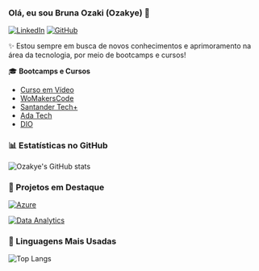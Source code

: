 ### Olá, eu sou Bruna Ozaki (Ozakye) 🌸

[![LinkedIn](https://img.shields.io/badge/LinkedIn-Conectar--se-ffb7c5?style=for-the-badge&logo=linkedin&logoColor=white)](https://www.linkedin.com/in/ozaky)
[![GitHub](https://img.shields.io/badge/GitHub-Meu%20perfil-ffb7c5?style=for-the-badge&logo=github&logoColor=white)](https://github.com/ozakye)

✨ Estou sempre em busca de novos conhecimentos e aprimoramento na área da tecnologia, por meio de bootcamps e cursos!

🎓 **Bootcamps e Cursos**

- [Curso em Vídeo](https://www.cursoemvideo.com)
- [WoMakersCode](https://womakerscode.org)
- [Santander Tech+](https://www.santanderopenacademy.com)
- [Ada Tech](https://ada.tech)
- [DIO](https://dio.me)

### 📊 Estatísticas no GitHub

![Ozakye's GitHub stats](https://github-readme-stats.vercel.app/api?username=Ozakye&show_icons=true&theme=omni)

### 📌 Projetos em Destaque

[![Azure](https://github-readme-stats.vercel.app/api/pin/?username=Ozakye&repo=Azure&theme=omni)](https://github.com/Ozakye/Azure)

[![Data Analytics](https://github-readme-stats.vercel.app/api/pin/?username=Ozakye&repo=Data-Analytics&theme=omni)](https://github.com/Ozakye/Data-Analytics)

### 📝 Linguagens Mais Usadas

![Top Langs](https://github-readme-stats.vercel.app/api/top-langs/?username=Ozakye&layout=compact&theme=omni)
